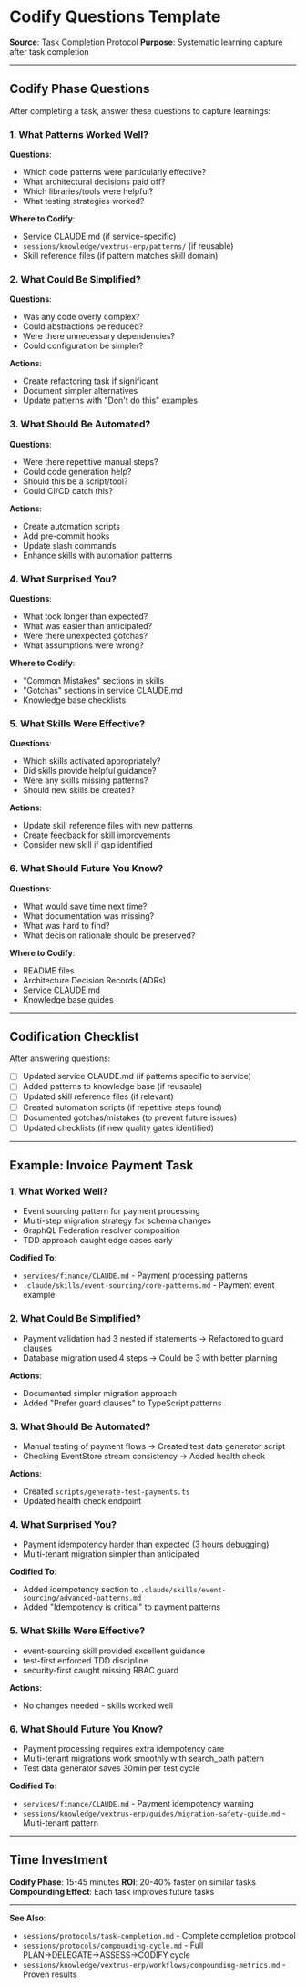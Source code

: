 # Codify Questions Template

**Source**: Task Completion Protocol
**Purpose**: Systematic learning capture after task completion

---

## Codify Phase Questions

After completing a task, answer these questions to capture learnings:

### 1. What Patterns Worked Well?

**Questions**:
- Which code patterns were particularly effective?
- What architectural decisions paid off?
- Which libraries/tools were helpful?
- What testing strategies worked?

**Where to Codify**:
- Service CLAUDE.md (if service-specific)
- `sessions/knowledge/vextrus-erp/patterns/` (if reusable)
- Skill reference files (if pattern matches skill domain)

### 2. What Could Be Simplified?

**Questions**:
- Was any code overly complex?
- Could abstractions be reduced?
- Were there unnecessary dependencies?
- Could configuration be simpler?

**Actions**:
- Create refactoring task if significant
- Document simpler alternatives
- Update patterns with "Don't do this" examples

### 3. What Should Be Automated?

**Questions**:
- Were there repetitive manual steps?
- Could code generation help?
- Should this be a script/tool?
- Could CI/CD catch this?

**Actions**:
- Create automation scripts
- Add pre-commit hooks
- Update slash commands
- Enhance skills with automation patterns

### 4. What Surprised You?

**Questions**:
- What took longer than expected?
- What was easier than anticipated?
- Were there unexpected gotchas?
- What assumptions were wrong?

**Where to Codify**:
- "Common Mistakes" sections in skills
- "Gotchas" sections in service CLAUDE.md
- Knowledge base checklists

### 5. What Skills Were Effective?

**Questions**:
- Which skills activated appropriately?
- Did skills provide helpful guidance?
- Were any skills missing patterns?
- Should new skills be created?

**Actions**:
- Update skill reference files with new patterns
- Create feedback for skill improvements
- Consider new skill if gap identified

### 6. What Should Future You Know?

**Questions**:
- What would save time next time?
- What documentation was missing?
- What was hard to find?
- What decision rationale should be preserved?

**Where to Codify**:
- README files
- Architecture Decision Records (ADRs)
- Service CLAUDE.md
- Knowledge base guides

---

## Codification Checklist

After answering questions:

- [ ] Updated service CLAUDE.md (if patterns specific to service)
- [ ] Added patterns to knowledge base (if reusable)
- [ ] Updated skill reference files (if relevant)
- [ ] Created automation scripts (if repetitive steps found)
- [ ] Documented gotchas/mistakes (to prevent future issues)
- [ ] Updated checklists (if new quality gates identified)

---

## Example: Invoice Payment Task

### 1. What Worked Well?
- Event sourcing pattern for payment processing
- Multi-step migration strategy for schema changes
- GraphQL Federation resolver composition
- TDD approach caught edge cases early

**Codified To**:
- `services/finance/CLAUDE.md` - Payment processing patterns
- `.claude/skills/event-sourcing/core-patterns.md` - Payment event example

### 2. What Could Be Simplified?
- Payment validation had 3 nested if statements → Refactored to guard clauses
- Database migration used 4 steps → Could be 3 with better planning

**Actions**:
- Documented simpler migration approach
- Added "Prefer guard clauses" to TypeScript patterns

### 3. What Should Be Automated?
- Manual testing of payment flows → Created test data generator script
- Checking EventStore stream consistency → Added health check

**Actions**:
- Created `scripts/generate-test-payments.ts`
- Updated health check endpoint

### 4. What Surprised You?
- Payment idempotency harder than expected (3 hours debugging)
- Multi-tenant migration simpler than anticipated

**Codified To**:
- Added idempotency section to `.claude/skills/event-sourcing/advanced-patterns.md`
- Added "Idempotency is critical" to payment patterns

### 5. What Skills Were Effective?
- event-sourcing skill provided excellent guidance
- test-first enforced TDD discipline
- security-first caught missing RBAC guard

**Actions**:
- No changes needed - skills worked well

### 6. What Should Future You Know?
- Payment processing requires extra idempotency care
- Multi-tenant migrations work smoothly with search_path pattern
- Test data generator saves 30min per test cycle

**Codified To**:
- `services/finance/CLAUDE.md` - Payment idempotency warning
- `sessions/knowledge/vextrus-erp/guides/migration-safety-guide.md` - Multi-tenant pattern

---

## Time Investment

**Codify Phase**: 15-45 minutes
**ROI**: 20-40% faster on similar tasks
**Compounding Effect**: Each task improves future tasks

---

**See Also**:
- `sessions/protocols/task-completion.md` - Complete completion protocol
- `sessions/protocols/compounding-cycle.md` - Full PLAN→DELEGATE→ASSESS→CODIFY cycle
- `sessions/knowledge/vextrus-erp/workflows/compounding-metrics.md` - Proven results
